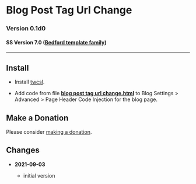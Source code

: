 # Blog Post Tag Url Change

### Version 0.1d0

#### SS Version 7.0 ([Bedford template family][1])

---

## Install

* Install
  [twcsl](https://github.com/tomsWebConsulting/twcsl#install-options).
  
* Add code from file
  **[blog post tag url change.html](blog%20post%20tag%20url%20change.html#L1)**
  to Blog Settings > Advanced > Page Header Code Injection for the blog page.
  
## Make a Donation

Please consider [making a donation](https://github.com/tomsWebConsulting/twcsl#make-a-donation).

## Changes

<!-- * **2021-08-15**

  * added kill upon user action
  * bumped version to 0.2d0
  -->
* **2021-09-03**

  * initial version

[1]: https://support.squarespace.com/hc/en-us/articles/205825968-Bedford-template-family
